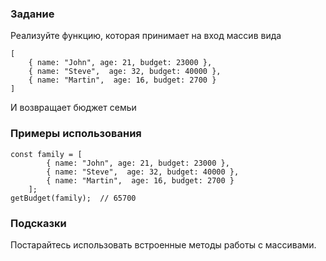 ### Задание

Реализуйте функцию, которая принимает на вход массив вида

```
[
    { name: "John", age: 21, budget: 23000 },
    { name: "Steve",  age: 32, budget: 40000 },
    { name: "Martin",  age: 16, budget: 2700 }
] 
```

И возвращает бюджет семьи

### Примеры использования

```
const family = [
        { name: "John", age: 21, budget: 23000 },
        { name: "Steve",  age: 32, budget: 40000 },
        { name: "Martin",  age: 16, budget: 2700 }
    ];
getBudget(family);  // 65700
```

### Подсказки

Постарайтесь использовать встроенные методы работы с массивами.